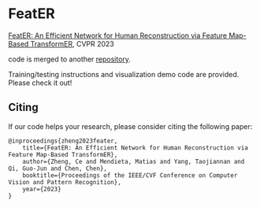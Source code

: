 # FeatER

[FeatER: An Efficient Network for Human Reconstruction via Feature Map-Based TransformER](https://arxiv.org/abs/2205.15448), CVPR 2023

code is merged to another [repository](https://github.com/zczcwh/POTTER/tree/main/human_mesh_recovery).

Training/testing instructions and visualization demo code are provided. Please check it out!




## Citing
If our code helps your research, please consider citing the following paper:
    
    @inproceedings{zheng2023feater,
        title={FeatER: An Efficient Network for Human Reconstruction via Feature Map-Based TransformER},
        author={Zheng, Ce and Mendieta, Matias and Yang, Taojiannan and Qi, Guo-Jun and Chen, Chen},
        booktitle={Proceedings of the IEEE/CVF Conference on Computer Vision and Pattern Recognition},
        year={2023}
    }
